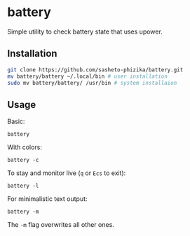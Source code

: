 # battery

Simple utility to check battery state that uses upower.

## Installation

```bash
git clone https://github.com/sasheto-phizika/battery.git
mv battery/battery ~/.local/bin # user installation
sudo mv battery/battery/ /usr/bin # system installaion

```

## Usage

Basic:
```
battery
```

With colors:
```
battery -c
```

To stay and monitor live (`q` or `Ecs` to exit):
```
battery -l
```

For minimalistic text output:
```
battery -m
```
The `-m` flag overwrites all other ones.
